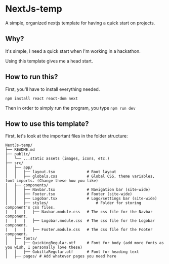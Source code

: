 # NextJs-temp
A simple, organized nextjs template for having a quick start on projects. 

## Why?
It's simple, I need a quick start when I'm working in a hackathon. 

Using this template gives me a head start. 

## How to run this?
First, you'll have to install everything needed. 

```npm install react react-dom next```

Then in order to simply run the program, you type 
```npm run dev```

## How to use this template?

First, let's look at the important files in the folder structure:

```
NextJs-temp/
├── README.md
├── public/
│   └── ...static assets (images, icons, etc.)
├── src/
│   ├── app/
│   │   ├── layout.tsx              # Root layout 
│   │   ├── globals.css             # Global CSS, theme variables, font imports. (Change these how you like)
│   ├── components/
│   │   ├── Navbar.tsx              # Navigation bar (site-wide)
│   │   ├── Footer.tsx              # Footer (site-wide)
│   │   ├── Logobar.tsx             # Logo/settings bar (site-wide)
│   │   ├── styles/                     # Folder for storing component's css files.  
|   |   |   ├── Navbar.module.css   # The css file for the Navbar component. 
|   |   |   ├── Logobar.module.css  # The css file for the Logobar component. 
|   |   |   ├── Footer.module.css   # The css file for the Footer component. 
│   ├── fonts/
│   │   ├── QuickingRegular.otf     # Font for body (add more fonts as you wish. I personally love these)
│   │   ├── GobittaRegular.otf      # Font for heading text 
│   ├── pages/ # Add whatever pages you need here
```